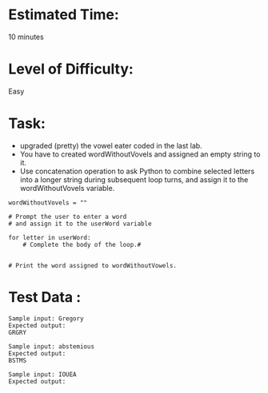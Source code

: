 # Estimated Time:
10 minutes

# Level of Difficulty:
Easy


# Task:
* upgraded (pretty) the vowel eater coded in the last lab.
* You have to created wordWithoutVovels and assigned an empty string to it.
* Use concatenation operation to ask Python to combine selected letters into a longer string during subsequent loop turns, and assign it to the wordWithoutVovels variable. 

```
wordWithoutVovels = ""

# Prompt the user to enter a word
# and assign it to the userWord variable

for letter in userWord:    
	# Complete the body of the loop.# 


# Print the word assigned to wordWithoutVowels.
```

# Test Data :
```
Sample input: Gregory
Expected output: 
GRGRY

Sample input: abstemious
Expected output: 
BSTMS

Sample input: IOUEA
Expected output:
```




